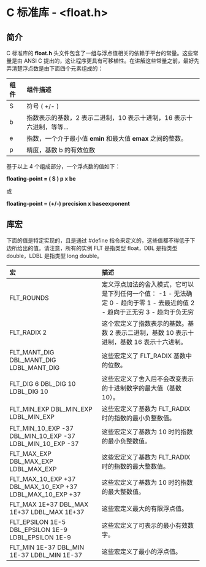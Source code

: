 # C 标准库 - <float.h>

## 简介

C 标准库的 **float.h** 头文件包含了一组与浮点值相关的依赖于平台的常量。这些常量是由 ANSI C 提出的，这让程序更具有可移植性。在讲解这些常量之前，最好先弄清楚浮点数是由下面四个元素组成的：

| 组件 | 组件描述                                                     |
| :--- | :----------------------------------------------------------- |
| S    | 符号 ( +/- )                                                 |
| b    | 指数表示的基数，2 表示二进制，10 表示十进制，16 表示十六进制，等等... |
| e    | 指数，一个介于最小值 **emin** 和最大值 **emax** 之间的整数。 |
| p    | 精度，基数 b 的有效位数                                      |

基于以上 4 个组成部分，一个浮点数的值如下：

**floating-point = ( S ) p x be**

或

**floating-point = (+/-) precision x baseexponent**

## 库宏

下面的值是特定实现的，且是通过 #define 指令来定义的，这些值都不得低于下边所给出的值。请注意，所有的实例 FLT 是指类型 float，DBL 是指类型 double，LDBL 是指类型 long double。

| 宏                                                        | 描述                                                         |
| :-------------------------------------------------------- | :----------------------------------------------------------- |
| FLT_ROUNDS                                                | 定义浮点加法的舍入模式，它可以是下列任何一个值： -1 - 无法确定 0 - 趋向于零 1 - 去最近的值 2 - 趋向于正无穷 3 - 趋向于负无穷 |
| FLT_RADIX 2                                               | 这个宏定义了指数表示的基数。基数 2 表示二进制，基数 10 表示十进制，基数 16 表示十六进制。 |
| FLT_MANT_DIG DBL_MANT_DIG LDBL_MANT_DIG                   | 这些宏定义了 FLT_RADIX 基数中的位数。                        |
| FLT_DIG 6 DBL_DIG 10 LDBL_DIG 10                          | 这些宏定义了舍入后不会改变表示的十进制数字的最大值（基数 10）。 |
| FLT_MIN_EXP DBL_MIN_EXP LDBL_MIN_EXP                      | 这些宏定义了基数为 FLT_RADIX 时的指数的最小负整数值。        |
| FLT_MIN_10_EXP -37 DBL_MIN_10_EXP -37 LDBL_MIN_10_EXP -37 | 这些宏定义了基数为 10 时的指数的最小负整数值。               |
| FLT_MAX_EXP DBL_MAX_EXP LDBL_MAX_EXP                      | 这些宏定义了基数为 FLT_RADIX 时的指数的最大整数值。          |
| FLT_MAX_10_EXP +37 DBL_MAX_10_EXP +37 LDBL_MAX_10_EXP +37 | 这些宏定义了基数为 10 时的指数的最大整数值。                 |
| FLT_MAX 1E+37 DBL_MAX 1E+37 LDBL_MAX 1E+37                | 这些宏定义最大的有限浮点值。                                 |
| FLT_EPSILON 1E-5 DBL_EPSILON 1E-9 LDBL_EPSILON 1E-9       | 这些宏定义了可表示的最小有效数字。                           |
| FLT_MIN 1E-37 DBL_MIN 1E-37 LDBL_MIN 1E-37                | 这些宏定义了最小的浮点值。                                   |